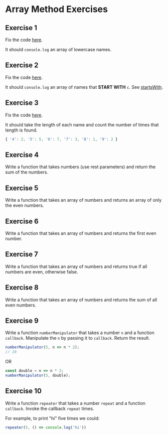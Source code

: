 # Array Method Exercises

## Exercise 1

Fix the code [here](https://repl.it/@RyanMehta/fix-map).

It should `console.log` an array of lowercase names.

## Exercise 2

Fix the code [here](https://repl.it/@RyanMehta/fix-filter).

It should `console.log` an array of names that **START WITH** `c`.
See [startsWith](https://developer.mozilla.org/en-US/docs/Web/JavaScript/Reference/Global_Objects/String/startsWith).

## Exercise 3

Fix the code [here](https://repl.it/@RyanMehta/fix-reduce).

It should take the length of each name and count the number of times
that length is found.

```js
{ '4': 2, '5': 5, '6': 7, '7': 3, '8': 1, '9': 2 }
```

## Exercise 4

Write a function that takes numbers (use rest parameters) and return the
sum of the numbers.

## Exercise 5

Write a function that takes an array of numbers and returns an array of only
the even numbers.

## Exercise 6

Write a function that takes an array of numbers and returns the first even number.

## Exercise 7

Write a function that takes an array of numbers and returns true if all numbers
are even, otherwise false.

## Exercise 8

Write a function that takes an array of numbers and returns the sum of all even
numbers.

## Exercise 9

Write a function `numberManipulator` that takes a number `n` and a function `callback`.
Manipulate the `n` by passing it to `callback`. Return the result.

```js
numberManipulator(5, n => n * 2);
// 10
```

OR

```js
const double = n => n * 2;
numberManipulator(5, double);
```

## Exercise 10

Write a function `repeater` that takes a number `repeat` and a function `callback`.
Invoke the callback `repeat` times.

For example, to print "hi" five times we could:

```js
repeater(5, () => console.log('hi'))
```
